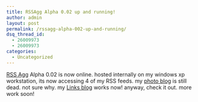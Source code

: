 ```yaml
---
title: RSSAgg Alpha 0.02 up and running!
author: admin
layout: post
permalink: /rssagg-alpha-002-up-and-running/
dsq_thread_id:
  - 26009973
  - 26009973
categories:
  - Uncategorized
---
```

[RSS Agg][1] Alpha 0.02 is now online. hosted internally on my windows xp workstation, its now accessing 4 of my RSS feeds. my [photo blog][2] is still dead. not sure why. my [Links blog][3] works now! anyway, check it out. more work soon!

 [1]: http://batman.lotas-smartman.net/rssagg/
 [2]: http://lsmartman.textamerica.com
 [3]: http://lsnlinks.blogspot.com